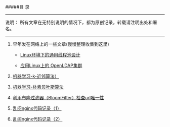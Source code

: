 #####目 录
***
说明： 所有文章在无特别说明的情况下，都为原创记录，转载请注明出处和署名。
***

1. 早年发在网络上的一些文章(慢慢整理收集到这里)

   * [Linux环境下的通用线程池设计](http://wenku.baidu.com/link?url=E1iLLWSa6oLCqPRtgJY4_ajVZ-gsOkvSHOn5RVteo5hsUifmrvrodh-W8UiKMV3WHiWRy3Ys575iDWX_oh40zSJEadPdnKmoxqPAKNgFGfC)

   * [应用Linux上的 OpenLDAP集群](http://www.ccidnet.com/2004/1209/187665.shtml)
  

2. [机器学习-k-近邻算法）](http://www.lexmao.com/knn.html) 
3. [机器学习-朴素贝叶斯算法](http://www.lexmao.com/bayes.html)
4. [利用布隆过滤器（BloomFilter）检查url唯一性](http://www.lexmao.com/bloomfilter.html)
 
2. [乱阅nginx代码记录（1）](http://www.lexmao.com/nginx_1.html)

3. [乱阅nginx代码记录（2）](http://www.lexmao.com/nginx_2.html)
